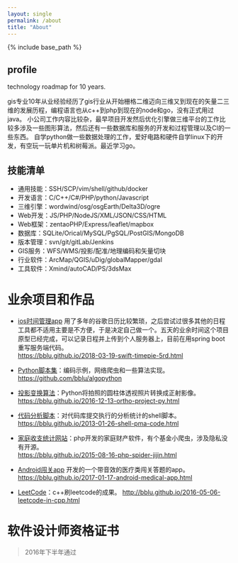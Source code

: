```yaml
---
layout: single
permalink: /about
title: "About"
---
```


{% include base_path %}

## profile
technology roadmap for 10 years.

gis专业10年从业经验经历了gis行业从开始栅格二维迈向三维又到现在的矢量二三维的发展历程，编程语言也从c++到php到现在的node和go，没有正式用过java。
小公司工作内容比较杂，最早项目开发然后优化引擎做三维平台的工作比较多涉及一些图形算法，然后还有一些数据库和服务的开发和过程管理以及CI的一些东西。
自学python做一些数据处理的工作，爱好电路和硬件自学linux下的开发，有空玩一玩单片机和树莓派。最近学习go。 

## 技能清单

- 通用技能：SSH/SCP/vim/shell/github/docker
- 开发语言：C/C++/C#/PHP/python/Javascript
- 三维引擎：wordwind/osg/osgEarth/Delta3D/ogre
- Web开发：JS/PHP/NodeJS/XML/JSON/CSS/HTML
- Web框架：zentaoPHP/Express/leaflet/mapbox
- 数据库：SQLite/Orical/MySQL/PgSQL/PostGIS/MongoDB
- 版本管理：svn/git/gitLab/Jenkins
- GIS服务：WFS/WMS/投影/配准/地理编码和矢量切块
- 行业软件：ArcMap/QGIS/uDig/globalMapper/gdal
- 工具软件：Xmind/autoCAD/PS/3dsMax

# 业余项目和作品
- [ios时间管理app](https://bblu.github.io/2018-03-19-swift-timepie-5rd.html) 用了多年的谷歌日历比较繁琐，之后尝试过很多其他的日程工具都不适用主要是不方便，于是决定自己做一个。五天的业余时间这个项目原型已经完成，可以记录日程并上传到个人服务器上，目前在用spring boot重写服务端代码。  
 https://bblu.github.io/2018-03-19-swift-timepie-5rd.html
- [Python脚本集](https://bblu.github.io/2016-02-18-how-to-python.html)：编码示例，网络爬虫和一些算法实现。
 https://github.com/bblu/algopython
- [投影变换算法](https://bblu.github.io/2016-12-13-ortho-project-py.html)：Python将拍照的圆柱体透视照片转换成正射影像。
 https://bblu.github.io/2016-12-13-ortho-project-py.html
- [代码分析脚本](https://bblu.github.io/2013-01-26-shell-pma-code.html)：对代码库提交执行的分析统计的shell脚本。
  https://bblu.github.io/2013-01-26-shell-pma-code.html
- [家庭收支统计网站](http://bblu.github.io/2015-08-16-php-spider-jijin.html)：php开发的家庭财产软件，有个基金小爬虫，涉及隐私没有开源。  
https://bblu.github.io/2015-08-16-php-spider-jijin.html
- [Android闯关app](https://bblu.github.io/2017-01-17-android-medical-app.html) 开发的一个带音效的医疗类闯关答题的app。  
https://bblu.github.io/2017-01-17-android-medical-app.html

 - [LeetCode](http://bblu.github.io/2016-05-06-leetcode-in-cpp.html)：c++刷leetcode的成果。
 http://bblu.github.io/2016-05-06-leetcode-in-cpp.html

# 软件设计师资格证书
> 2016年下半年通过

